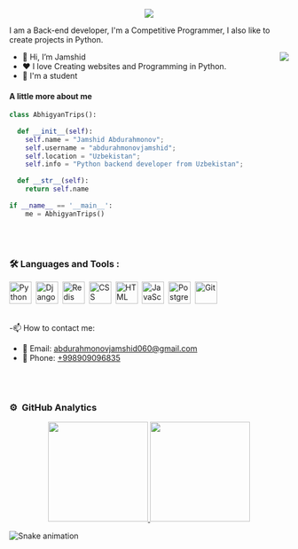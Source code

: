 
<p align="center">
  <a align="center"><img src="https://readme-typing-svg.herokuapp.com?&font=IBM+Plex+Sans&color=F72EE2&size=25&lines=Welcome+to+my+GitHub+Profile!;I'm+a+Back+end+developer;I'm+a+competitive+programmer;I'm+a+Python+developer" /></a>
</p>
<p>I am a Back-end developer, I'm a Competitive Programmer, I also like to create projects in Python.</p>
<img align="right" src="https://media.giphy.com/media/M9gbBd9nbDrOTu1Mqx/giphy.gif">
<ul>
  <li>👋 Hi, I’m Jamshid</li>
  <li>❤️ I love Creating websites and Programming in Python.</li>
  <li>💼 I'm a student</li>
</ul>

#### A little more about me
```python
class AbhigyanTrips():
    
  def __init__(self):
    self.name = "Jamshid Abdurahmonov";
    self.username = "abdurahmonovjamshid";
    self.location = "Uzbekistan";
    self.info = "Python backend developer from Uzbekistan";
    
  def __str__(self):
    return self.name
    
if __name__ == '__main__':
    me = AbhigyanTrips()
````

<br><br>

### :hammer_and_wrench: Languages and Tools :

<div>
  <img src="https://github.com/devicons/devicon/blob/master/icons/python/python-original-wordmark.svg" title="Python" alt="Python" width="40" height="40"/>&nbsp;
  <img src="https://github.com/devicons/devicon/blob/master/icons/django/django-plain-wordmark.svg" title="Django" alt="Django" width="40" height="40"/>&nbsp;
  <img src="https://github.com/devicons/devicon/blob/master/icons/redis/redis-original-wordmark.svg" title="Redis" alt="Redis" width="40" height="40"/>&nbsp;
  <img src="https://github.com/devicons/devicon/blob/master/icons/css3/css3-plain-wordmark.svg"  title="CSS3" alt="CSS" width="40" height="40"/>&nbsp;
  <img src="https://github.com/devicons/devicon/blob/master/icons/html5/html5-original.svg" title="HTML5" alt="HTML" width="40" height="40"/>&nbsp;
  <img src="https://github.com/devicons/devicon/blob/master/icons/javascript/javascript-original.svg" title="JavaScript" alt="JavaScript" width="40" height="40"/>&nbsp;
  <img src="https://github.com/devicons/devicon/blob/master/icons/postgresql/postgresql-original-wordmark.svg" title="PostgreSQL"  alt="PostgreSQL" width="40" height="40"/>&nbsp;
  <img src="https://github.com/devicons/devicon/blob/master/icons/git/git-original-wordmark.svg" title="Git" **alt="Git" width="40" height="40"/>
</div>

<br>

-📫 How to contact me:
  * 📧 Email: 
              abdurahmonovjamshid060@gmail.com
  * 📱 Phone:
              <a href="tel:998909096835">+998909096835</a>

<br><br>
### ⚙️ &nbsp;GitHub Analytics

<p align="center">
<a href="https://github.com/abdurahmonovjamshid">
  <img height="180em" src="https://github-readme-stats-eight-theta.vercel.app/api?username=abdurahmonovjamshid&show_icons=true&theme=algolia&include_all_commits=true&count_private=true"/>
  <img height="180em" src="https://github-readme-stats-eight-theta.vercel.app/api/top-langs/?username=abdurahmonovjamshid&layout=compact&langs_count=8&theme=algolia"/>
</a>
</p>

![Snake animation](https://github.com/mirsaid-mirzohidov/mirsaid-mirzohidov/blob/output/github-contribution-grid-snake.svg)
